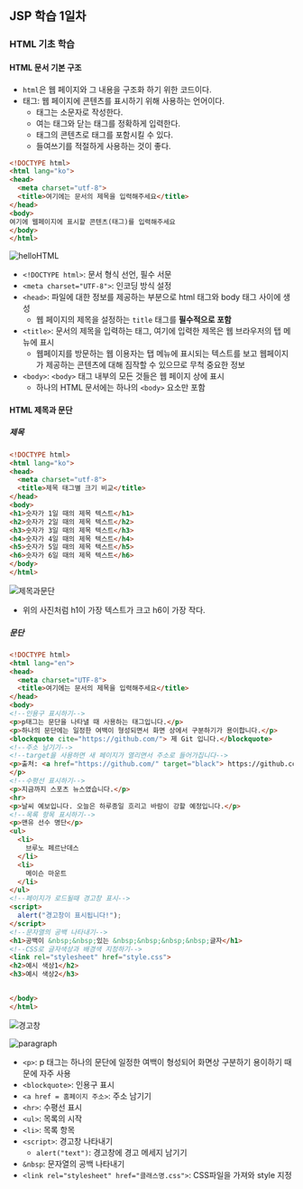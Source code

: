 ## JSP 학습 1일차
### HTML 기초 학습 
#### HTML 문서 기본 구조
- `html`은 웹 페이지와 그 내용을 구조화 하기 위한 코드이다.
- 태그: 웹 페이지에 콘텐츠를 표시하기 위해 사용하는 언어이다.
  - 태그는 소문자로 작성한다.
  - 여는 태그와 닫는 태그를 정확하게 입력한다.
  - 태그의 콘텐츠로 태그를 포함시킬 수 있다.
  - 들여쓰기를 적절하게 사용하는 것이 좋다.

```html
<!DOCTYPE html>
<html lang="ko">
<head>
  <meta charset="utf-8">
  <title>여기에는 문서의 제목을 입력해주세요</title>
</head>
<body>
여기에 웹페이지에 표시할 콘텐츠(태그)를 입력해주세요
</body>
</html>
```

![helloHTML](https://github.com/king-dong-gun/PKUN_JSP/assets/160683545/c8c349e4-18de-4368-97b0-42b16b4c81d4)



- `<!DOCTYPE html>`: 문서 형식 선언, 필수 서문
- `<meta charset="UTF-8">`: 인코딩 방식 설정
- `<head>`: 파일에 대한 정보를 제공하는 부분으로 html 태그와 body 태그 사이에 생성
  - 웹 페이지의 제목을 설정하는 `title` 태그를 **필수적으로 포함**
- `<title>`: 문서의 제목을 입력하는 태그, 여기에 입력한 제목은 웹 브라우저의 탭 메뉴에 표시
  - 웹페이지를 방문하는 웹 이용자는 탭 메뉴에 표시되는 텍스트를 보고 웹페이지가 제공하는 콘텐츠에 대해 짐작할 수 있으므로 무척 중요한 정보
- `<body>`: `<body>` 태그 내부의 모든 것들은 웹 페이지 상에 표시
  - 하나의 HTML 문서에는 하나의 `<body>` 요소만 포함


#### HTML 제목과 문단
##### 제목
```html
<!DOCTYPE html>
<html lang="ko">
<head>
  <meta charset="utf-8">
  <title>제목 태그별 크기 비교</title>
</head>
<body>
<h1>숫자가 1일 때의 제목 텍스트</h1>
<h2>숫자가 2일 때의 제목 텍스트</h2>
<h3>숫자가 3일 때의 제목 텍스트</h3>
<h4>숫자가 4일 때의 제목 텍스트</h4>
<h5>숫자가 5일 때의 제목 텍스트</h5>
<h6>숫자가 6일 때의 제목 텍스트</h6>
</body>
</html>
```


![제목과문단](https://github.com/king-dong-gun/PKUN_JSP/assets/160683545/241c1c0c-dcdc-444b-8d70-de66e36a3884)

- 위의 사진처럼 h1이 가장 텍스트가 크고 h6이 가장 작다.

##### 문단


```html
<!DOCTYPE html>
<html lang="en">
<head>
  <meta charset="UTF-8">
  <title>여기에는 문서의 제목을 입력해주세요</title>
</head>
<body>
<!--인용구 표시하기-->
<p>p태그는 문단을 나타낼 때 사용하는 태그입니다.</p>
<p>하나의 문단에는 일정한 여백이 형성되면서 화면 상에서 구분하기가 용이합니다.</p>
<blockquote cite="https://github.com/"> 제 Git 입니다.</blockquote>
<!--주소 남기기-->
<!--target을 사용하면 새 페이지가 열리면서 주소로 들어가집니다-->
<p>출처: <a href="https://github.com/" target="black"> https://github.com/</a>
</p>
<!--수평선 표시하기-->
<p>지금까지 스포츠 뉴스였습니다.</p>
<hr>
<p>날씨 예보입니다. 오늘은 하루종일 흐리고 바람이 강할 예정입니다.</p>
<!--목록 항목 표시하기-->
<p>맨유 선수 명단</p>
<ul>
  <li>
    브루노 페르난데스
  </li>
  <li>
    메이슨 마운트
  </li>
</ul>
<!--페이지가 로드될때 경고창 표시-->
<script>
  alert("경고창이 표시됩니다!");
</script>
<!--문자열의 공백 나타내기-->
<h1>공백이 &nbsp;&nbsp;있는 &nbsp;&nbsp;&nbsp;&nbsp;글자</h1>
<!--CSS로 글자색상과 배경색 지정하기-->
<link rel="stylesheet" href="style.css">
<h2>예시 색상1</h2>
<h3>예시 색상2</h3>


</body>
</html>
```

![경고창](https://github.com/king-dong-gun/PKUN_JSP/assets/160683545/086b4d62-63b3-4102-8031-bab8495fffe7)



![paragraph](https://github.com/king-dong-gun/PKUN_JSP/assets/160683545/536f6b40-bfcd-4b64-9071-60944721e024)



- `<p>`: p 태그는 하나의 문단에 일정한 여백이 형성되어 화면상 구분하기 용이하기 때문에 자주 사용
- `<blockquote>`: 인용구 표시
- `<a href = 홈페이지 주소>`: 주소 남기기
- `<hr>`: 수평선 표시
- `<ul>`: 목록의 시작
- `<li>`: 목록 항목
- `<script>`: 경고창 나타내기
  - `alert("text")`: 경고창에 경고 메세지 남기기
- `&nbsp`: 문자열의 공백 나타내기
- `<link rel="stylesheet" href="클래스명.css">`: CSS파일을 가져와 style 지정


